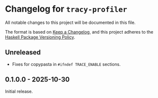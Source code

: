 # Changelog for `tracy-profiler`

All notable changes to this project will be documented in this file.

The format is based on [Keep a Changelog](https://keepachangelog.com/en/1.0.0/),
and this project adheres to the
[Haskell Package Versioning Policy](https://pvp.haskell.org/).

## Unreleased

- Fixes for copypasta in `#ifndef TRACE_ENABLE` sections.

## 0.1.0.0 - 2025-10-30

Initial release.
